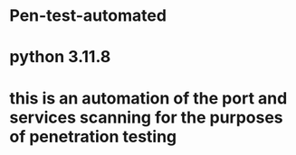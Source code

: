 # Pen-test-automated
# python 3.11.8
# this is an automation of the port and services scanning for the purposes of penetration testing
